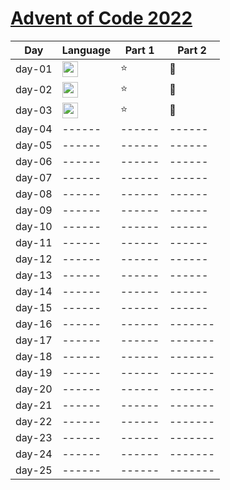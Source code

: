 # [Advent of Code 2022](https://adventofcode.com/2022)

| Day    | Language                                                                                                                 | Part 1 | Part 2  |
|--------|--------------------------------------------------------------------------------------------------------------------------|--------|---------|
| day-01 | <img src="https://img.shields.io/badge/python-%233776AB.svg?&style=for-the-badge&logo=python&logoColor=white" height=25> | :star: | :star2: |
| day-02 | <img src="https://img.shields.io/badge/python-%233776AB.svg?&style=for-the-badge&logo=python&logoColor=white" height=25> | :star: | :star2: |
| day-03 | <img src="https://img.shields.io/badge/python-%233776AB.svg?&style=for-the-badge&logo=python&logoColor=white" height=25> | :star: | :star2: |
| day-04 | ------                                                                                                                   | ------ | ------  |
| day-05 | ------                                                                                                                   | ------ | ------  |
| day-06 | ------                                                                                                                   | ------ | ------  |
| day-07 | ------                                                                                                                   | ------ | ------  |
| day-08 | ------                                                                                                                   | ------ | ------  |
| day-09 | ------                                                                                                                   | ------ | ------  |
| day-10 | ------                                                                                                                   | ------ | ------  |
| day-11 | ------                                                                                                                   | ------ | ------  |
| day-12 | ------                                                                                                                   | ------ | ------  |
| day-13 | ------                                                                                                                   | ------ | ------  |
| day-14 | ------                                                                                                                   | ------ | ------  |
| day-15 | ------                                                                                                                   | ------ | ------  |
| day-16 | ------                                                                                                                   | ------ | ------- |
| day-17 | ------                                                                                                                   | ------ | ------- |
| day-18 | ------                                                                                                                   | ------ | ------- |
| day-19 | ------                                                                                                                   | ------ | ------- |
| day-20 | ------                                                                                                                   | ------ | ------- |
| day-21 | ------                                                                                                                   | ------ | ------- |
| day-22 | ------                                                                                                                   | ------ | ------- |
| day-23 | ------                                                                                                                   | ------ | ------- |
| day-24 | ------                                                                                                                   | ------ | ------- |
| day-25 | ------                                                                                                                   | ------ | ------- |